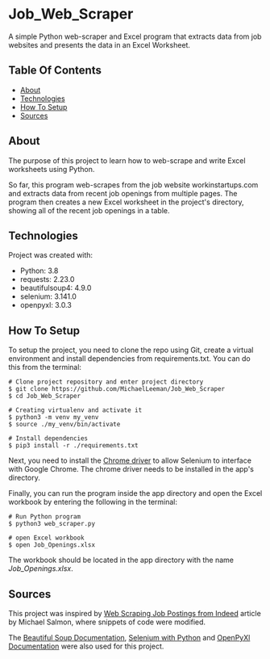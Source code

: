 # Job_Web_Scraper
A simple Python web-scraper and Excel program that extracts data from job websites and presents the data in an Excel Worksheet.

## Table Of Contents
* [About](#about)
* [Technologies](#technologies)
* [How To Setup](#how-to-setup)
* [Sources](#sources)

## About
The purpose of this project to learn how to web-scrape and write Excel worksheets using Python. 

So far, this program web-scrapes from the job website workinstartups.com and extracts data from recent job openings from multiple pages. The program then creates a new Excel worksheet in the project's directory, showing all of the recent job openings in a table.  

## Technologies
Project was created with:
* Python: 3.8
* requests: 2.23.0
* beautifulsoup4: 4.9.0
* selenium: 3.141.0
* openpyxl: 3.0.3

## How To Setup
To setup the project, you need to clone the repo using Git, create a virtual environment and install dependencies from requirements.txt. You can do this from the terminal:

```buildoutcfg
# Clone project repository and enter project directory
$ git clone https://github.com/MichaelLeeman/Job_Web_Scraper
$ cd Job_Web_Scraper

# Creating virtualenv and activate it
$ python3 -m venv my_venv
$ source ./my_venv/bin/activate

# Install dependencies
$ pip3 install -r ./requirements.txt
```
Next, you need to install the [Chrome driver](https://sites.google.com/a/chromium.org/chromedriver/downloads) to allow Selenium to interface with Google Chrome. The chrome driver needs to be installed in the app's directory.

Finally, you can run the program inside the app directory and open the Excel workbook by entering the following in the terminal:
```buildoutcfg
# Run Python program
$ python3 web_scraper.py

# open Excel workbook
$ open Job_Openings.xlsx
```
The workbook should be located in the app directory with the name _Job_Openings.xlsx_.

## Sources

This project was inspired by [Web Scraping Job Postings from Indeed](https://medium.com/@msalmon00/web-scraping-job-postings-from-indeed-96bd588dcb4b) article  by Michael Salmon, where snippets of code were modified. 

The [Beautiful Soup Documentation](https://www.crummy.com/software/BeautifulSoup/bs4/doc/), [Selenium with Python](https://selenium-python.readthedocs.io/) and [OpenPyXl Documentation](https://openpyxl.readthedocs.io/en/stable/) were also used for this project.
